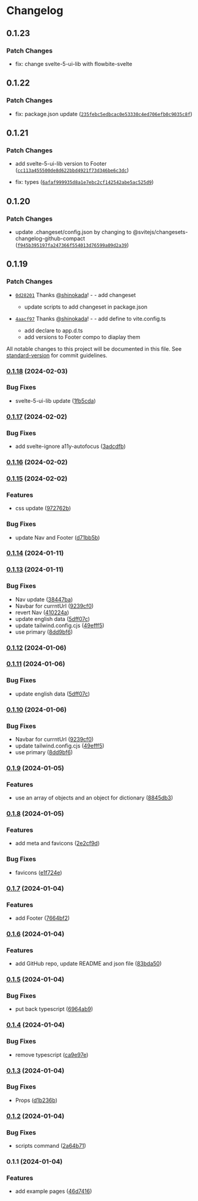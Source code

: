 # Changelog

## 0.1.23

### Patch Changes

- fix: change svelte-5-ui-lib with flowbite-svelte

## 0.1.22

### Patch Changes

- fix: package.json update ([`235febc5edbcac0e53330c4ed706efb0c9035c8f`](https://github.com/shinokada/flexilexi/commit/235febc5edbcac0e53330c4ed706efb0c9035c8f))

## 0.1.21

### Patch Changes

- add svelte-5-ui-lib version to Footer ([`cc113a455500de8d622bbd4921f73d346be6c3dc`](https://github.com/shinokada/flexilexi/commit/cc113a455500de8d622bbd4921f73d346be6c3dc))

- fix: types ([`6afaf999935d8a1e7ebc2cf142542abe5ac525d9`](https://github.com/shinokada/flexilexi/commit/6afaf999935d8a1e7ebc2cf142542abe5ac525d9))

## 0.1.20

### Patch Changes

- update .changeset/config.json by changing to @svitejs/changesets-changelog-github-compact ([`f945b395197fa247366f554013d76599a09d2a39`](https://github.com/shinokada/flexilexi/commit/f945b395197fa247366f554013d76599a09d2a39))

## 0.1.19

### Patch Changes

- [`0d28201`](https://github.com/shinokada/flexilexi/commit/0d282015b147e83c204ef2166c4274e108bf1df2) Thanks [@shinokada](https://github.com/shinokada)! - - add changeset
  - update scripts to add changeset in package.json

- [`4aacf97`](https://github.com/shinokada/flexilexi/commit/4aacf9772a2a3b2636dd17ad7e2d98c13de39ee8) Thanks [@shinokada](https://github.com/shinokada)! - - add define to vite.config.ts
  - add declare to app.d.ts
  - add versions to Footer compo to diaplay them

All notable changes to this project will be documented in this file. See [standard-version](https://github.com/conventional-changelog/standard-version) for commit guidelines.

### [0.1.18](https://github.com/shinokada/flexilexi/compare/v0.1.17...v0.1.18) (2024-02-03)

### Bug Fixes

- svelte-5-ui-lib update ([1fb5cda](https://github.com/shinokada/flexilexi/commit/1fb5cda8c65ac14a4d0f7c27e5ca355e9378cb0e))

### [0.1.17](https://github.com/shinokada/flexilexi/compare/v0.1.16...v0.1.17) (2024-02-02)

### Bug Fixes

- add svelte-ignore a11y-autofocus ([3adcdfb](https://github.com/shinokada/flexilexi/commit/3adcdfb86ecc4585fa2f140d0e5adf2cef9595f8))

### [0.1.16](https://github.com/shinokada/flexilexi/compare/v0.1.15...v0.1.16) (2024-02-02)

### [0.1.15](https://github.com/shinokada/flexilexi/compare/v0.1.14...v0.1.15) (2024-02-02)

### Features

- css update ([972762b](https://github.com/shinokada/flexilexi/commit/972762b069c1ce7d77624ad0dd3c60c7c9ec5ffa))

### Bug Fixes

- update Nav and Footer ([d71bb5b](https://github.com/shinokada/flexilexi/commit/d71bb5b9f7a48147e46b7e2ede9e166659cbe128))

### [0.1.14](https://github.com/shinokada/flexilexi/compare/v0.1.13...v0.1.14) (2024-01-11)

### [0.1.13](https://github.com/shinokada/flexilexi/compare/v0.1.9...v0.1.13) (2024-01-11)

### Bug Fixes

- Nav update ([38447ba](https://github.com/shinokada/flexilexi/commit/38447bac958c792f326f278bee28d963a1a1ac41))
- Navbar for currntUrl ([9239cf0](https://github.com/shinokada/flexilexi/commit/9239cf0139c6015fbbd98ed255159f88f3be735b))
- revert Nav ([410224a](https://github.com/shinokada/flexilexi/commit/410224abd5f47ad5f5856d3e55f4f4f15f8c5da8))
- update english data ([5dff07c](https://github.com/shinokada/flexilexi/commit/5dff07c6dbf5f8b7a0075939c3f7faaecaf7ac89))
- update tailwind.config.cjs ([49efff5](https://github.com/shinokada/flexilexi/commit/49efff57856230b8117b4412c44a323900a42bb5))
- use primary ([8dd9bf6](https://github.com/shinokada/flexilexi/commit/8dd9bf6ab5fc5a7ac313e1e1a9759a4776dad56d))

### [0.1.12](https://github.com/shinokada/flexilexi/compare/v0.1.11...v0.1.12) (2024-01-06)

### [0.1.11](https://github.com/shinokada/flexilexi/compare/v0.1.10...v0.1.11) (2024-01-06)

### Bug Fixes

- update english data ([5dff07c](https://github.com/shinokada/flexilexi/commit/5dff07c6dbf5f8b7a0075939c3f7faaecaf7ac89))

### [0.1.10](https://github.com/shinokada/flexilexi/compare/v0.1.9...v0.1.10) (2024-01-06)

### Bug Fixes

- Navbar for currntUrl ([9239cf0](https://github.com/shinokada/flexilexi/commit/9239cf0139c6015fbbd98ed255159f88f3be735b))
- update tailwind.config.cjs ([49efff5](https://github.com/shinokada/flexilexi/commit/49efff57856230b8117b4412c44a323900a42bb5))
- use primary ([8dd9bf6](https://github.com/shinokada/flexilexi/commit/8dd9bf6ab5fc5a7ac313e1e1a9759a4776dad56d))

### [0.1.9](https://github.com/shinokada/flexilexi/compare/v0.1.8...v0.1.9) (2024-01-05)

### Features

- use an array of objects and an object for dictionary ([8845db3](https://github.com/shinokada/flexilexi/commit/8845db3cedd7921b4f7692a19f543fb97eaf7179))

### [0.1.8](https://github.com/shinokada/flexilexi/compare/v0.1.7...v0.1.8) (2024-01-05)

### Features

- add meta and favicons ([2e2cf9d](https://github.com/shinokada/flexilexi/commit/2e2cf9d94673d29e0898d2b44c45a03bd030c889))

### Bug Fixes

- favicons ([e1f724e](https://github.com/shinokada/flexilexi/commit/e1f724e51f4c0047aa126096e370c94504c03bb3))

### [0.1.7](https://github.com/shinokada/flexilexi/compare/v0.1.6...v0.1.7) (2024-01-04)

### Features

- add Footer ([7664bf2](https://github.com/shinokada/flexilexi/commit/7664bf2f570bdc7781ab580c638a835bb9d81424))

### [0.1.6](https://github.com/shinokada/flexilexi/compare/v0.1.5...v0.1.6) (2024-01-04)

### Features

- add GitHub repo, update README and json file ([83bda50](https://github.com/shinokada/flexilexi/commit/83bda5020aa9564eb022bacd12fd70d1f5b85c01))

### [0.1.5](https://github.com/shinokada/flexilexi/compare/v0.1.4...v0.1.5) (2024-01-04)

### Bug Fixes

- put back typescript ([6964ab9](https://github.com/shinokada/flexilexi/commit/6964ab9bd3be224f45df6ba67ebed2bf53e97821))

### [0.1.4](https://github.com/shinokada/flexilexi/compare/v0.1.3...v0.1.4) (2024-01-04)

### Bug Fixes

- remove typescript ([ca9e97e](https://github.com/shinokada/flexilexi/commit/ca9e97e9b17c1b42e843b6b01b83d6dbf5a7cd99))

### [0.1.3](https://github.com/shinokada/flexilexi/compare/v0.1.2...v0.1.3) (2024-01-04)

### Bug Fixes

- Props ([d1b236b](https://github.com/shinokada/flexilexi/commit/d1b236b3a21900cc199184f24d4abdc613224461))

### [0.1.2](https://github.com/shinokada/flexilexi/compare/v0.1.1...v0.1.2) (2024-01-04)

### Bug Fixes

- scripts command ([2a64b71](https://github.com/shinokada/flexilexi/commit/2a64b717e656b5b0ec8b341021041ffff1981b28))

### 0.1.1 (2024-01-04)

### Features

- add example pages ([46d7416](https://github.com/shinokada/flexilexi/commit/46d741627fe05f75274eecbee5ad78a6145295f2))
